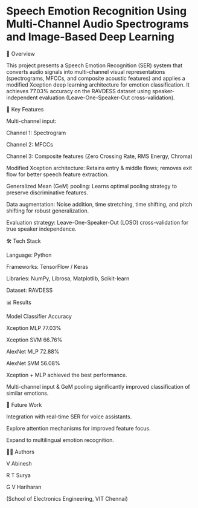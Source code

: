 # Speech Emotion Recognition Using Multi-Channel Audio Spectrograms and Image-Based Deep Learning

📌 Overview

   This project presents a Speech Emotion Recognition (SER) system that converts audio signals into multi-channel visual representations (spectrograms, MFCCs, and composite     acoustic features) and applies a modified Xception deep learning architecture for emotion classification.
   It achieves 77.03% accuracy on the RAVDESS dataset using speaker-independent evaluation (Leave-One-Speaker-Out cross-validation).

🎯 Key Features

   Multi-channel input:

   Channel 1: Spectrogram

   Channel 2: MFCCs

   Channel 3: Composite features (Zero Crossing Rate, RMS Energy, Chroma)

   Modified Xception architecture: Retains entry & middle flows; removes exit flow for better speech feature extraction.
 
   Generalized Mean (GeM) pooling: Learns optimal pooling strategy to preserve discriminative features.

   Data augmentation: Noise addition, time stretching, time shifting, and pitch shifting for robust generalization.

   Evaluation strategy: Leave-One-Speaker-Out (LOSO) cross-validation for true speaker independence.

🛠 Tech Stack

   Language: Python

   Frameworks: TensorFlow / Keras

   Libraries: NumPy, Librosa, Matplotlib, Scikit-learn

   Dataset: RAVDESS

📊 Results

   Model	Classifier	Accuracy

   Xception	MLP	77.03%

   Xception	SVM	66.76%

   AlexNet	MLP	72.88%

   AlexNet	SVM	56.08%

   Xception + MLP achieved the best performance.

   Multi-channel input & GeM pooling significantly improved classification of similar emotions.

📌 Future Work

   Integration with real-time SER for voice assistants.

   Explore attention mechanisms for improved feature focus.

   Expand to multilingual emotion recognition.

👨‍💻 Authors

   V Abinesh

   R T Surya

   G V Hariharan

   (School of Electronics Engineering, VIT Chennai)
